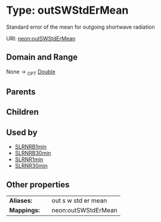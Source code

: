 
# Type: outSWStdErMean


Standard error of the mean for outgoing shortwave radiation

URI: [neon:outSWStdErMean](https://data.neonscience.org/outSWStdErMean)


## Domain and Range

None ->  <sub>OPT</sub> [Double](types/Double.md)

## Parents


## Children


## Used by

 * [SLRNRB1min](SLRNRB1min.md)
 * [SLRNRB30min](SLRNRB30min.md)
 * [SLRNR1min](SLRNR1min.md)
 * [SLRNR30min](SLRNR30min.md)

## Other properties

|  |  |  |
| --- | --- | --- |
| **Aliases:** | | out s w std er mean |
| **Mappings:** | | neon:outSWStdErMean |

